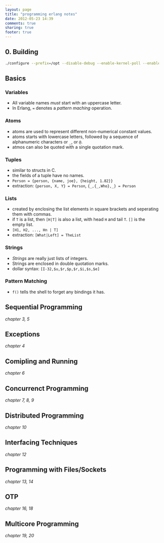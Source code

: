 ```yaml
---
layout: page
title: "programming erlang notes"
date: 2012-05-23 14:39
comments: true
sharing: true
footer: true
---
```


## 0. Building ##
``` bash configure on os x
./configure --prefix=/opt --disable-debug --enable-kernel-poll --enable-threads --enable-dynamic-ssl-lib --enable-shared-zlib --enable-smp-support --enable-darwin-64bit --with-dynamic-trace=dtrace --enable-hipe
```

## Basics ##
### Variables ###
- All variable names _must_ start with an uppercase letter.
- In Erlang, `=` denotes a _pattern maching_ operation.

### Atoms ###
- atoms are used to represent different non-numerical constant values.
- atoms starts with lowercase letters, followed by a sequence of alphanumeric characters or `_`, or `@`.
- atmos can also be quoted with a single quotation mark.

### Tuples ###
- similar to structs in C.
- the fields of a tuple have no names.
- `Person = {person, {name, joe}, {height, 1.82}}`
- extraction: `{person, X, Y} = Person`, `{_,{_,Who},_} = Person`

### Lists ###
- created by enclosing the list elements in square brackets and seperating them with commas.
- if `T` is a list, then `[H|T]` is also a list, with head `H` and tail `T`. `[]` is the empty list.
- `[H1, H2, ..., Hn | T]`
- extraction: `[What|Left] = TheList`

### Strings ###
- _Strings_ are really just lists of integers.
- Strings are enclosed in double quotation marks.
- dollar syntax: `[I-32,$u,$r,$p,$r,$i,$s,$e]`

### Pattern Matching ###
- `f()` tells the shell to forget any bindings it has.


## Sequential Programming ##
_chapter 3, 5_

## Exceptions ##
_chapter 4_

## Comipling and Running ##
_chapter 6_

## Concurrenct Programming ##
_chapter 7, 8, 9_

## Distributed Programming ##
_chapter 10_

## Interfacing Techniques ##
_chapter 12_

## Programming with Files/Sockets ##
_chapter 13, 14_

## OTP ##
_chapter 16, 18_

## Multicore Programming ##
_chapter 19, 20_